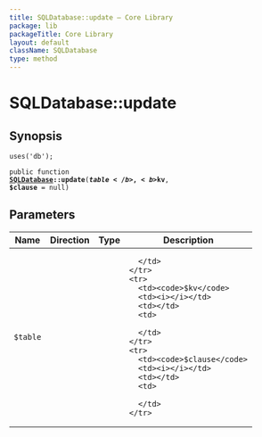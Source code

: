 ```yaml
---
title: SQLDatabase::update — Core Library
package: lib
packageTitle: Core Library
layout: default
className: SQLDatabase
type: method
---
```


# SQLDatabase::update

## Synopsis

<code>uses('db');</code>

<code>public function <b><a href="SQLDatabase">SQLDatabase</a>::update</b>(<b>$table</b>, <b>$kv</b>, <b>$clause</b> = null)</code>

## Parameters

<table>
  <thead>
    <tr>
      <th>Name</th>
      <th>Direction</th>
      <th>Type</th>
      <th>Description</th>
    </tr>
  </thead>
  <tbody>
    <tr>
      <td><code>$table</code>
      <td><i></i></td>
      <td></td>
      <td>

      </td>
    </tr>
    <tr>
      <td><code>$kv</code>
      <td><i></i></td>
      <td></td>
      <td>

      </td>
    </tr>
    <tr>
      <td><code>$clause</code>
      <td><i></i></td>
      <td></td>
      <td>

      </td>
    </tr>
  </tbody>
</table>


